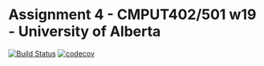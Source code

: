 # Assignment 4 - CMPUT402/501 w19 - University of Alberta

[![Build Status](https://travis-ci.org/cmput402-w19/assignment4tdd-mkva.svg?branch=master)](https://travis-ci.org/cmput402-w19/assignment4tdd-mkva) [![codecov](https://codecov.io/gh/cmput402-w19/assignment4tdd-mkva/branch/master/graph/badge.svg)](https://codecov.io/gh/cmput402-w19/assignment4tdd-mkva)
